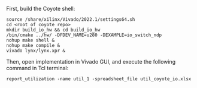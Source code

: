 First, build the Coyote shell: 
```
source /share/xilinx/Vivado/2022.1/settings64.sh
cd <root of coyote repo>
mkdir build_io_hw && cd build_io_hw
/bin/cmake ../hw/ -DFDEV_NAME=u280 -DEXAMPLE=io_switch_ndp
nohup make shell &
nohup make compile &
vivado lynx/lynx.xpr &
```

Then, open implementation in Vivado GUI, and execute the following command in Tcl terminal:
```
report_utilization -name util_1 -spreadsheet_file util_coyote_io.xlsx
```




